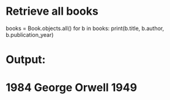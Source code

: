 # Retrieve all books
books = Book.objects.all()
for b in books:
    print(b.title, b.author, b.publication_year)

# Output:
# 1984 George Orwell 1949
